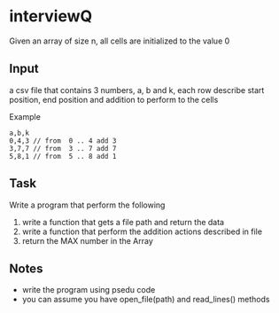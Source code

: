 # interviewQ

Given an array of size n, all cells are initialized to the value 0

## Input
a csv file that contains 3 numbers, a, b and k, each row describe start position, end position and addition to perform to the cells

Example
```
a,b,k
0,4,3 // from  0 .. 4 add 3
3,7,7 // from  3 .. 7 add 7
5,8,1 // from  5 .. 8 add 1
```

## Task
Write a program that perform the following
1. write a function that gets a file path and return the data
2. write a function that perform the addition actions described in file
3. return the MAX number in the Array  

## Notes
* write the program using psedu code
* you can assume you have open_file(path) and read_lines() methods

